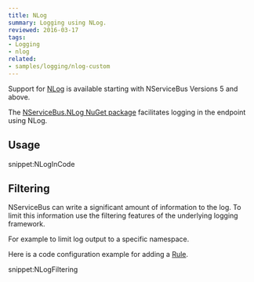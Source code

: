 ```yaml
---
title: NLog
summary: Logging using NLog.
reviewed: 2016-03-17
tags:
- Logging
- nlog
related:
- samples/logging/nlog-custom
---
```


Support for [NLog](http://nlog-project.org/) is available starting with NServiceBus Versions 5 and above.

The [NServiceBus.NLog NuGet package](https://www.nuget.org/packages/NServiceBus.NLog/) facilitates logging in the endpoint using NLog.


## Usage

snippet:NLogInCode


## Filtering

NServiceBus can write a significant amount of information to the log. To limit this information use the filtering features of the underlying logging framework.

For example to limit log output to a specific namespace.

Here is a code configuration example for adding a [Rule](https://github.com/nlog/NLog/wiki/Configuration-file#rules).

snippet:NLogFiltering